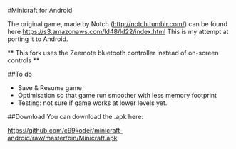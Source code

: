 #Minicraft for Android

The original game, made by Notch (http://notch.tumblr.com/) can be found here https://s3.amazonaws.com/ld48/ld22/index.html
This is my attempt at porting it to Android.

** This fork uses the Zeemote bluetooth controller instead of on-screen controls **

##To do

- Save & Resume game
- Optimisation so that game run smoother with less memory footprint 
- Testing: not sure if game works at lower levels yet.

##Download
You can download the .apk here:

https://github.com/c99koder/minicraft-android/raw/master/bin/Minicraft.apk
